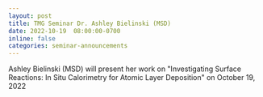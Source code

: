 ```yaml
---
layout: post
title: TMG Seminar Dr. Ashley Bielinski (MSD)
date: 2022-10-19  08:00:00-0700
inline: false
categories: seminar-announcements
---
```


Ashley Bielinski (MSD)  will present her work on "Investigating Surface Reactions: In Situ Calorimetry for Atomic Layer Deposition" on October 19, 2022


